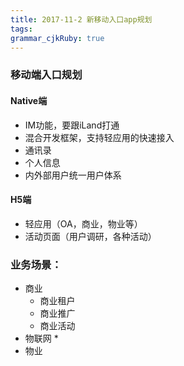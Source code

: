 ```yaml
---
title: 2017-11-2 新移动入口app规划 
tags: 
grammar_cjkRuby: true
---
```



### 移动端入口规划
#### Native端
* IM功能，要跟iLand打通
* 混合开发框架，支持轻应用的快速接入
* 通讯录
* 个人信息
* 内外部用户统一用户体系
#### H5端
* 轻应用（OA，商业，物业等）
* 活动页面（用户调研，各种活动）
 
### 业务场景：
* 商业
	* 商业租户
	* 商业推广
	* 商业活动
* 物联网
	* 
* 物业